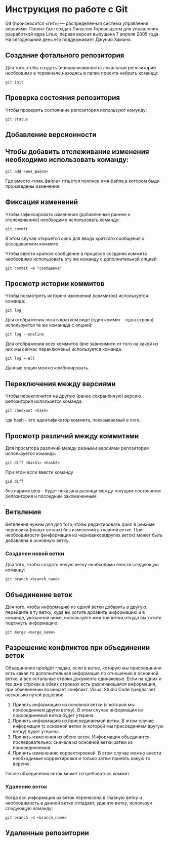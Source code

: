 # **Инструкция по работе с Git**

Git (произносится «гит») — распределённая система управления версиями. Проект был создан Линусом Торвальдсом для управления разработкой ядра Linux, первая версия выпущена 7 апреля 2005 года. На сегодняшний день его поддерживает Джунио Хамано.

## Создание фотального репозитория

Для того,чтобы создать (инициализировать) локальный репозиторий необходимо в терминале,находясь в папке проекта набрать команду:

    git init

## Проверка состояния репозитория

Чтобы проверить состояниие репозитория используют комунду:

    git status

## Добавление версионности

## Чтобы добавить отслеживание изменения необходимо использовать команду:

    git add <имя_файла>

Где вместо <имя_файла> птшется поллное имя файла,в котором быди произведены изменения.

## Фиксация изменений 

Чтобы зафиксировать изменения (добавленные раннее к отслеживанию) необходимо использовать команду:

    git commit 

В этом случае откроется окно для ввода краткого сообщения о фсоздаваемом коммите.

Чтобы ввести краткое сообщение в процессе создания коммита необходимо использовать эту же команду с дополнительной опцией:

    git commit -m "сообщение"

## Просмотр истории коммитов

Чтобы посмотреть историю изменений (коммитов) используется команда:

    git log

Для отображения лога в кратком виде (один коммит - одна строка) используется та же команада с опцией:

    git log --oneline

Для отображения всех коммитов (вне зависимоти от того на какой из них мы сейчас переключены) используется команда:

    git log --all

Данные опции можно комбинировать.

## Переключения между версиями

Чтобы переключится на другую (ранее сохранённую) версию репозитория использется команда:

    git checkout <hash>

где hash - это идентификатор коммита, показываемый в логе.

## Просмотр различий между коммитами

Для просмтора различий между разными версиями репозитория используется команда:

    git diff <hash1> <hash2>

При этом если ввести команду

    gid diff

без параметров - будет показана разница между текущим состоянием репозитория и последним закомиченным.

## Ветвления

Ветвления нужны для для того,чтобы  редактировать файл в режиме черновика (новых ветках) без изменений в главной ветке. При необходимости финформация из черновиков(других веток) может быть добавлена в основную ветку.

### Созданеи новой ветки

Для того, чтобы создать новую ветку необходимо ввести следующую команду:

    git branch <branch_name>

## Объединение веток
Для того, чтобы информацию из одной ветки добавить в другую, перейдите в ту ветку, куда вы хотите добавить информацию и в команде, указанной ниже, используйте имя той ветки,откуда вы хотите подтянуть информацию:

    git merge <merge_name>

## Разрешение конфликтов при объединении веток

Объединение пройдёт гладко, если в ветке, которую мы присоединили есть какая то дополнительная информация по отношению в основной ветке, а все остальные  строки документа одинаковые.
Если на одних и тех дже строках в обеих строказх есть различающаяся информация, при обхелинении возникает конфликт. Visual Studio Code предлагает несколько путей решения:

1. Принять информацию из основной ветки (к которой мы присоединяем другю ветку). В этом случае информация из присоединемой ветки будет утеряна.
2. Принять информацию из присоединяемой ветки. В жтом случае информация тз основной ветки (к которой мы присоединяем другую ветку) будет утеряна.
3. Принять изменения из обеих веток. Информация объединится последовательно: сначала из основной ветки,затем из присоединяемой.
4. Принять измененияс корректировкой. В этом случае можно внести необходимые корректировки и только затем принять какую то версию.

После объединения веток может потребоваться коммит.
### Удаление веток

Когда вся информация из веток перенесена в главную ветку и необходимость в данной ветке отпадает, удалите ветку, используя следующую команду:

    git branch -d <branch_name>

## Удаленные репозитории